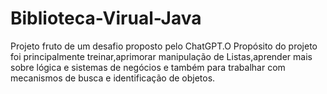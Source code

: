# Biblioteca-Virual-Java
Projeto fruto de um desafio proposto pelo ChatGPT.O Propósito do projeto foi principalmente treinar,aprimorar manipulação de Listas,aprender mais sobre lógica e sistemas de negócios e também para trabalhar com mecanismos de busca e identificação de objetos.
